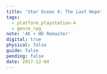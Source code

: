 ```yaml
---
title: 'Star Ocean 4: The Last Hope'
tags:
  - platform_playstation-4
  - genre_rpg
note: '4K + HD Remaster'
digital: true
physical: false
guide: false
pending: false
date: 2017-12-04
---
```

